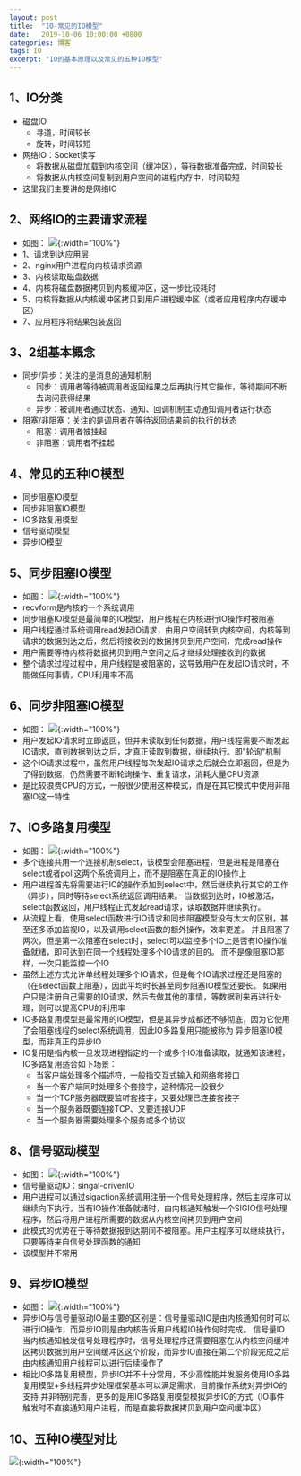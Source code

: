 ```yaml
---
layout: post
title:  "IO-常见的IO模型"
date:   2019-10-06 10:00:00 +0800
categories: 博客
tags: IO
excerpt: "IO的基本原理以及常见的五种IO模型"
---
```


## 1、IO分类
+ 磁盘IO
	+ 寻道，时间较长
    + 旋转，时间较短
+ 网络IO：Socket读写
    + 将数据从磁盘加载到内核空间（缓冲区），等待数据准备完成，时间较长
    + 将数据从内核空间复制到用户空间的进程内存中，时间较短
+ 这里我们主要讲的是网络IO

## 2、网络IO的主要请求流程
+ 如图：
![]({{site.url}}/assets/20191006_01/0.png){:width="100%"}  
+ 1、请求到达应用层
+ 2、nginx用户进程向内核请求资源
+ 3、内核读取磁盘数据
+ 4、内核将磁盘数据拷贝到内核缓冲区，这一步比较耗时
+ 5、内核将数据从内核缓冲区拷贝到用户进程缓冲区（或者应用程序内存缓冲区）
+ 7、应用程序将结果包装返回

## 3、2组基本概念
+ 同步/异步：关注的是消息的通知机制
	+ 同步：调用者等待被调用者返回结果之后再执行其它操作，等待期间不断去询问获得结果
    + 异步：被调用者通过状态、通知、回调机制主动通知调用者运行状态
+ 阻塞/非阻塞：关注的是调用者在等待返回结果前的执行的状态
	+ 阻塞：调用者被挂起
    + 非阻塞：调用者不挂起

## 4、常见的五种IO模型
+ 同步阻塞IO模型
+ 同步非阻塞IO模型
+ IO多路复用模型
+ 信号驱动模型
+ 异步IO模型 

## 5、同步阻塞IO模型
+ 如图：
![]({{site.url}}/assets/20191006_01/1.png){:width="100%"}
+ recvform是内核的一个系统调用
+ 同步阻塞IO模型是最简单的IO模型，用户线程在内核进行IO操作时被阻塞
+ 用户线程通过系统调用read发起IO请求，由用户空间转到内核空间，内核等到请求的数据到达之后，然后将接收到的数据拷贝到用户空间，完成read操作
+ 用户需要等待内核将数据拷贝到用户空间之后才继续处理接收到的数据
+ 整个请求过程过程中，用户线程是被阻塞的，这导致用户在发起IO请求时，不能做任何事情，CPU利用率不高   

## 6、同步非阻塞IO模型
+ 如图：
![]({{site.url}}/assets/20191006_01/2.png){:width="100%"}  
+ 用户发起IO请求时立即返回，但并未读取到任何数据，用户线程需要不断发起IO请求，直到数据到达之后，才真正读取到数据，继续执行。即"轮询"机制
+ 这个IO请求过程中，虽然用户线程每次发起IO请求之后就会立即返回，但是为了得到数据，仍然需要不断轮询操作、重复请求，消耗大量CPU资源
+ 是比较浪费CPU的方式，一般很少使用这种模式，而是在其它模式中使用非阻塞IO这一特性  

## 7、IO多路复用模型
+ 如图：
![]({{site.url}}/assets/20191006_01/3.png){:width="100%"}    
+ 多个连接共用一个连接机制select，该模型会阻塞进程，但是进程是阻塞在select或者poll这两个系统调用上，而不是阻塞在真正的IO操作上
+ 用户进程首先将需要进行IO的操作添加到select中，然后继续执行其它的工作（异步），同时等待select系统返回调用结果。
当数据到达时，IO被激活，select函数返回，用户线程正式发起read请求，读取数据并继续执行。
+ 从流程上看，使用select函数进行IO请求和同步阻塞模型没有太大的区别，甚至还多添加监视IO，以及调用select函数的额外操作，效率更差。
并且阻塞了两次，但是第一次阻塞在select时，select可以监控多个IO上是否有IO操作准备就绪，即可达到在同一个线程处理多个IO请求的目的。
而不是像阻塞IO那样，一次只能监控一个IO
+ 虽然上述方式允许单线程处理多个IO请求，但是每个IO请求过程还是阻塞的（在select函数上阻塞），因此平均时长甚至同步阻塞IO模型还要长。
如果用户只是注册自己需要的IO请求，然后去做其他的事情，等数据到来再进行处理，则可以提高CPU的利用率
+ IO多路复用模型是最常用的IO模型，但是其异步成都还不够彻底，因为它使用了会阻塞线程的select系统调用，因此IO多路复用只能被称为
异步阻塞IO模型，而非真正的异步IO
+ IO复用是指内核一旦发现进程指定的一个或多个IO准备读取，就通知该进程，IO多路复用适合如下场景：
    + 当客户端处理多个描述符，一般指交互式输入和网络套接口
    + 当一个客户端同时处理多个套接字，这种情况一般很少
    + 当一个TCP服务器既要监听套接字，又要处理已连接套接字
    + 当一个服务器既要连接TCP、又要连接UDP
    + 当一个服务器需要处理多个服务或多个协议

## 8、信号驱动模型
+ 如图：
![]({{site.url}}/assets/20191006_01/4.png){:width="100%"}  
+ 信号量驱动IO：singal-drivenIO
+ 用户进程可以通过sigaction系统调用注册一个信号处理程序，然后主程序可以继续向下执行，当有IO操作准备就绪时，由内核通知触发一个SIGIO信号处理程序，然后将用户进程所需要的数据从内核空间拷贝到用户空间
+ 此模式的优势在于等待数据报到达期间不被阻塞。用户主程序可以继续执行，只要等待来自信号处理函数的通知
+ 该模型并不常用

## 9、异步IO模型  
+ 如图：
![]({{site.url}}/assets/20191006_01/5.png){:width="100%"}    
+ 异步IO与信号量驱动IO最主要的区别是：信号量驱动IO是由内核通知何时可以进行IO操作，而异步IO则是由内核告诉用户线程IO操作何时完成。
信号量IO当内核通知触发信号处理程序时，信号处理程序还需要阻塞在从内核空间缓冲区拷贝数据到用户空间缓冲区这个阶段，而异步IO直接在第二个阶段完成之后由内核通知用户线程可以进行后续操作了
+ 相比IO多路复用模型，异步IO并不十分常用，不少高性能并发服务使用IO多路复用模型+多线程异步处理框架基本可以满足需求，目前操作系统对异步IO的支持
并非特别完善，更多的是用IO多路复用模型模拟异步IO的方式（IO事件触发时不直接通知用户进程，而是直接将数据拷贝到用户空间缓冲区）

## 10、五种IO模型对比
![]({{site.url}}/assets/20191006_01/6.png){:width="100%"}